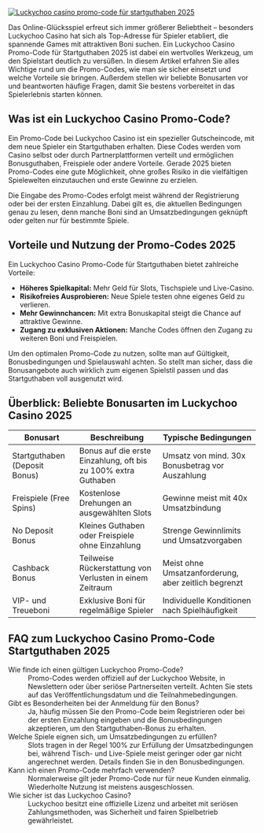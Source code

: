 [![Luckychoo casino promo-code für startguthaben 2025](https://123-caf.pages.dev/gitsignup.png)](https://vrmoo.ru/Bt82HjjY)

<p>Das Online-Glücksspiel erfreut sich immer größerer Beliebtheit – besonders Luckychoo Casino hat sich als Top-Adresse für Spieler etabliert, die spannende Games mit attraktiven Boni suchen. Ein Luckychoo Casino Promo-Code für Startguthaben 2025 ist dabei ein wertvolles Werkzeug, um den Spielstart deutlich zu versüßen. In diesem Artikel erfahren Sie alles Wichtige rund um die Promo-Codes, wie man sie sicher einsetzt und welche Vorteile sie bringen. Außerdem stellen wir beliebte Bonusarten vor und beantworten häufige Fragen, damit Sie bestens vorbereitet in das Spielerlebnis starten können.</p>  <h2>Was ist ein Luckychoo Casino Promo-Code?</h2> <p>Ein Promo-Code bei Luckychoo Casino ist ein spezieller Gutscheincode, mit dem neue Spieler ein Startguthaben erhalten. Diese Codes werden vom Casino selbst oder durch Partnerplattformen verteilt und ermöglichen Bonusguthaben, Freispiele oder andere Vorteile. Gerade 2025 bieten Promo-Codes eine gute Möglichkeit, ohne großes Risiko in die vielfältigen Spielewelten einzutauchen und erste Gewinne zu erzielen.</p> <p>Die Eingabe des Promo-Codes erfolgt meist während der Registrierung oder bei der ersten Einzahlung. Dabei gilt es, die aktuellen Bedingungen genau zu lesen, denn manche Boni sind an Umsatzbedingungen geknüpft oder gelten nur für bestimmte Spiele.</p>  <h2>Vorteile und Nutzung der Promo-Codes 2025</h2> <p>Ein Luckychoo Casino Promo-Code für Startguthaben bietet zahlreiche Vorteile:</p> <ul> <li><strong>Höheres Spielkapital:</strong> Mehr Geld für Slots, Tischspiele und Live-Casino.</li> <li><strong>Risikofreies Ausprobieren:</strong> Neue Spiele testen ohne eigenes Geld zu verlieren.</li> <li><strong>Mehr Gewinnchancen:</strong> Mit extra Bonuskapital steigt die Chance auf attraktive Gewinne.</li> <li><strong>Zugang zu exklusiven Aktionen:</strong> Manche Codes öffnen den Zugang zu weiteren Boni und Freispielen.</li> </ul> <p>Um den optimalen Promo-Code zu nutzen, sollte man auf Gültigkeit, Bonusbedingungen und Spielauswahl achten. So stellt man sicher, dass die Bonusangebote auch wirklich zum eigenen Spielstil passen und das Startguthaben voll ausgenutzt wird.</p>  <h2>Überblick: Beliebte Bonusarten im Luckychoo Casino 2025</h2> <table> <thead> <tr> <th>Bonusart</th> <th>Beschreibung</th> <th>Typische Bedingungen</th> </tr> </thead> <tbody> <tr> <td>Startguthaben (Deposit Bonus)</td> <td>Bonus auf die erste Einzahlung, oft bis zu 100% extra Guthaben</td> <td>Umsatz von mind. 30x Bonusbetrag vor Auszahlung</td> </tr> <tr> <td>Freispiele (Free Spins)</td> <td>Kostenlose Drehungen an ausgewählten Slots</td> <td>Gewinne meist mit 40x Umsatzbindung</td> </tr> <tr> <td>No Deposit Bonus</td> <td>Kleines Guthaben oder Freispiele ohne Einzahlung</td> <td>Strenge Gewinnlimits und Umsatzvorgaben</td> </tr> <tr> <td>Cashback Bonus</td> <td>Teilweise Rückerstattung von Verlusten in einem Zeitraum</td> <td>Meist ohne Umsatzanforderung, aber zeitlich begrenzt</td> </tr> <tr> <td>VIP- und Treueboni</td> <td>Exklusive Boni für regelmäßige Spieler</td> <td>Individuelle Konditionen nach Spielhäufigkeit</td> </tr> </tbody> </table>  <h2>FAQ zum Luckychoo Casino Promo-Code Startguthaben 2025</h2> <dl>   <dt>Wie finde ich einen gültigen Luckychoo Promo-Code?</dt>   <dd>Promo-Codes werden offiziell auf der Luckychoo Website, in Newslettern oder über seriöse Partnerseiten verteilt. Achten Sie stets auf das Veröffentlichungsdatum und die Teilnahmebedingungen.</dd>    <dt>Gibt es Besonderheiten bei der Anmeldung für den Bonus?</dt>   <dd>Ja, häufig müssen Sie den Promo-Code beim Registrieren oder bei der ersten Einzahlung eingeben und die Bonusbedingungen akzeptieren, um den Startguthaben-Bonus zu erhalten.</dd>    <dt>Welche Spiele eignen sich, um Umsatzbedingungen zu erfüllen?</dt>   <dd>Slots tragen in der Regel 100% zur Erfüllung der Umsatzbedingungen bei, während Tisch- und Live-Spiele meist geringer oder gar nicht angerechnet werden. Details finden Sie in den Bonusbedingungen.</dd>    <dt>Kann ich einen Promo-Code mehrfach verwenden?</dt>   <dd>Normalerweise gilt jeder Promo-Code nur für neue Kunden einmalig. Wiederholte Nutzung ist meistens ausgeschlossen.</dd>    <dt>Wie sicher ist das Luckychoo Casino?</dt>   <dd>Luckychoo besitzt eine offizielle Lizenz und arbeitet mit seriösen Zahlungsmethoden, was Sicherheit und fairen Spielbetrieb gewährleistet.</dd> </dl>